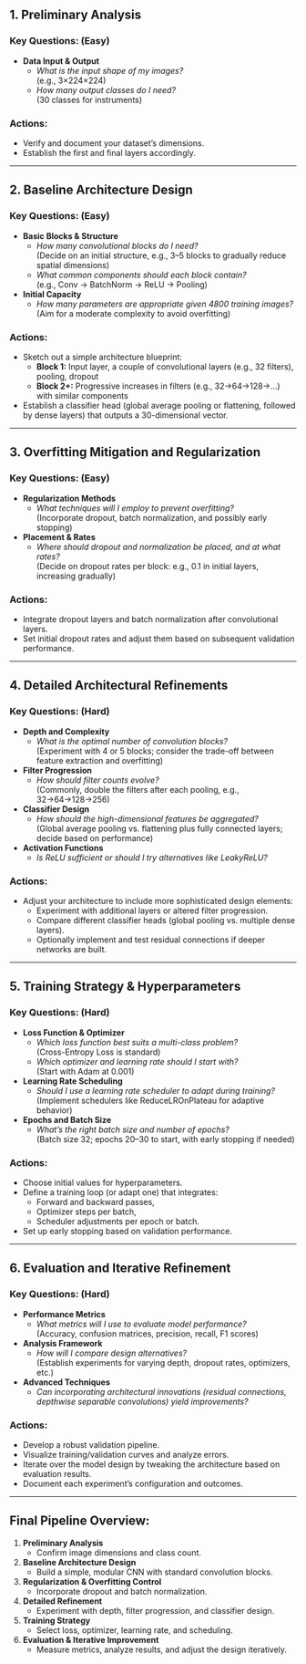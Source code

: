 ## 1. **Preliminary Analysis**

### **Key Questions: (Easy)**

- **Data Input & Output**  
  - *What is the input shape of my images?*  
    (e.g., 3×224×224)  
  - *How many output classes do I need?*  
    (30 classes for instruments)

### **Actions:**

- Verify and document your dataset’s dimensions.
- Establish the first and final layers accordingly.

---

## 2. **Baseline Architecture Design**

### **Key Questions: (Easy)**

- **Basic Blocks & Structure**  
  - *How many convolutional blocks do I need?*  
    (Decide on an initial structure, e.g., 3–5 blocks to gradually reduce spatial dimensions)
  - *What common components should each block contain?*  
    (e.g., Conv → BatchNorm → ReLU → Pooling)
- **Initial Capacity**  
  - *How many parameters are appropriate given 4800 training images?*  
    (Aim for a moderate complexity to avoid overfitting)

### **Actions:**

- Sketch out a simple architecture blueprint:
  - **Block 1:** Input layer, a couple of convolutional layers (e.g., 32 filters), pooling, dropout  
  - **Block 2+:** Progressive increases in filters (e.g., 32→64→128→…) with similar components
- Establish a classifier head (global average pooling or flattening, followed by dense layers) that outputs a 30-dimensional vector.

---

## 3. **Overfitting Mitigation and Regularization**

### **Key Questions: (Easy)**

- **Regularization Methods**  
  - *What techniques will I employ to prevent overfitting?*  
    (Incorporate dropout, batch normalization, and possibly early stopping)
- **Placement & Rates**  
  - *Where should dropout and normalization be placed, and at what rates?*  
    (Decide on dropout rates per block: e.g., 0.1 in initial layers, increasing gradually)

### **Actions:**

- Integrate dropout layers and batch normalization after convolutional layers.
- Set initial dropout rates and adjust them based on subsequent validation performance.

---

## 4. **Detailed Architectural Refinements**

### **Key Questions: (Hard)**

- **Depth and Complexity**  
  - *What is the optimal number of convolution blocks?*  
    (Experiment with 4 or 5 blocks; consider the trade-off between feature extraction and overfitting)
- **Filter Progression**  
  - *How should filter counts evolve?*  
    (Commonly, double the filters after each pooling, e.g., 32→64→128→256)
- **Classifier Design**  
  - *How should the high-dimensional features be aggregated?*  
    (Global average pooling vs. flattening plus fully connected layers; decide based on performance)
- **Activation Functions**  
  - *Is ReLU sufficient or should I try alternatives like LeakyReLU?*

### **Actions:**

- Adjust your architecture to include more sophisticated design elements:
  - Experiment with additional layers or altered filter progression.
  - Compare different classifier heads (global pooling vs. multiple dense layers).
  - Optionally implement and test residual connections if deeper networks are built.

---

## 5. **Training Strategy & Hyperparameters**

### **Key  Questions: (Hard)**

- **Loss Function & Optimizer**  
  - *Which loss function best suits a multi-class problem?*  
    (Cross-Entropy Loss is standard)  
  - *Which optimizer and learning rate should I start with?*  
    (Start with Adam at 0.001)
- **Learning Rate Scheduling**  
  - *Should I use a learning rate scheduler to adapt during training?*  
    (Implement schedulers like ReduceLROnPlateau for adaptive behavior)
- **Epochs and Batch Size**  
  - *What’s the right batch size and number of epochs?*  
    (Batch size 32; epochs 20–30 to start, with early stopping if needed)

### **Actions:**

- Choose initial values for hyperparameters.
- Define a training loop (or adapt one) that integrates:
  - Forward and backward passes,
  - Optimizer steps per batch,
  - Scheduler adjustments per epoch or batch.
- Set up early stopping based on validation performance.

---

## 6. **Evaluation and Iterative Refinement**

### **Key Questions: (Hard)**

- **Performance Metrics**  
  - *What metrics will I use to evaluate model performance?*  
    (Accuracy, confusion matrices, precision, recall, F1 scores)
- **Analysis Framework**  
  - *How will I compare design alternatives?*  
    (Establish experiments for varying depth, dropout rates, optimizers, etc.)
- **Advanced Techniques**  
  - *Can incorporating architectural innovations (residual connections, depthwise separable convolutions) yield improvements?*

### **Actions:**

- Develop a robust validation pipeline.
- Visualize training/validation curves and analyze errors.
- Iterate over the model design by tweaking the architecture based on evaluation results.
- Document each experiment’s configuration and outcomes.

---

## **Final Pipeline Overview:**

1. **Preliminary Analysis**  
   - Confirm image dimensions and class count.
2. **Baseline Architecture Design**  
   - Build a simple, modular CNN with standard convolution blocks.
3. **Regularization & Overfitting Control**  
   - Incorporate dropout and batch normalization.
4. **Detailed Refinement**  
   - Experiment with depth, filter progression, and classifier design.
5. **Training Strategy**  
   - Select loss, optimizer, learning rate, and scheduling.
6. **Evaluation & Iterative Improvement**  
   - Measure metrics, analyze results, and adjust the design iteratively.
